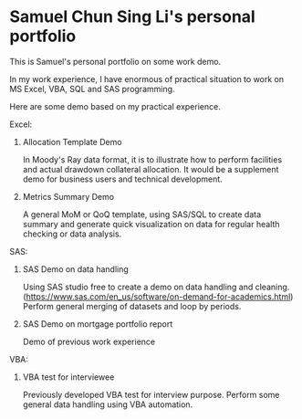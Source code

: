 # Samuel Chun Sing Li's personal portfolio
This is Samuel's personal portfolio on some work demo.

In my work experience, I have enormous of practical situation to work on MS Excel, VBA, SQL and SAS programming.

Here are some demo based on my practical experience.

Excel:
1. Allocation Template Demo

   In Moody's Ray data format, it is to illustrate how to perform facilities and actual drawdown collateral allocation. It would be a supplement demo for business users and technical development.
   
2. Metrics Summary Demo

   A general MoM or QoQ template, using SAS/SQL to create data summary and generate quick visualization on data for regular health checking or data analysis.
 
SAS:
1.	SAS Demo on data handling

      Using SAS studio free to create a demo on data handling and cleaning.  (https://www.sas.com/en_us/software/on-demand-for-academics.html)
      Perform general merging of datasets and loop by periods.

2. SAS Demo on mortgage portfolio report
 
      Demo of previous work experience

VBA:
1.	VBA test for interviewee

      Previously developed VBA test for interview purpose. Perform some general data handling using VBA automation. 
